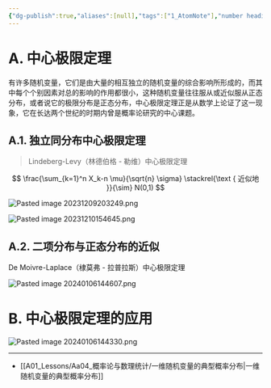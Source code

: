 ```yaml
---
{"dg-publish":true,"aliases":[null],"tags":["1_AtomNote"],"number headings":"auto, first-level 1, max 6, A.1.","Created-Date":"2023-12-09 20:26:14","Modified-Date":"2024-04-18 11:53:26","permalink":"/A01_Lessons/Aa04_概率论与数理统计/中心极限定理/","dgPassFrontmatter":true}
---
```




# A. 中心极限定理

有许多随机变量，它们是由大量的相互独立的随机变量的综合影响所形成的，而其中每个个别因素对总的影响的作用都很小，这种随机变量往往服从或近似服从正态分布，或者说它的极限分布是正态分布，中心极限定理正是从数学上论证了这一现象，它在长达两个世纪的时期内曾是概率论研究的中心课题。



## A.1. 独立同分布中心极限定理

>Lindeberg-Levy（林德伯格 - 勒维）中心极限定理



$$
\frac{\sum_{k=1}^n X_k-n \mu}{\sqrt{n} \sigma} \stackrel{\text { 近似地 }}{\sim} N(0,1)
$$

![Pasted image 20231209203249.png](/img/user/Z02_ObFiles/Attachments/Pasted%20image%2020231209203249.png)


![Pasted image 20231210154645.png](/img/user/Z02_ObFiles/Attachments/Pasted%20image%2020231210154645.png)



## A.2. 二项分布与正态分布的近似


De Moivre-Laplace（棣莫弗 - 拉普拉斯）中心极限定理



![Pasted image 20240106144607.png](/img/user/Z02_ObFiles/Attachments/Pasted%20image%2020240106144607.png)




# B. 中心极限定理的应用

![Pasted image 20240106144330.png](/img/user/Z02_ObFiles/Attachments/Pasted%20image%2020240106144330.png)



---
- [[A01_Lessons/Aa04_概率论与数理统计/一维随机变量的典型概率分布\|一维随机变量的典型概率分布]]